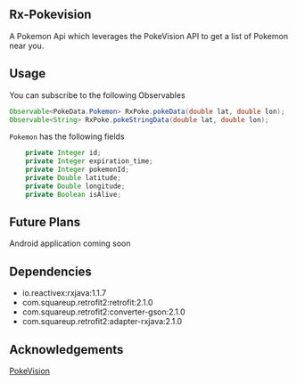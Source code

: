 Rx-Pokevision
------
A Pokemon Api which leverages the PokeVision API to get a list of Pokemon near you.

## Usage
You can subscribe to the following Observables 
```java
Observable<PokeData.Pokemon> RxPoke.pokeData(double lat, double lon);
Observable<String> RxPoke.pokeStringData(double lat, double lon);
```

``` Pokemon ``` has the following fields
```java
    private Integer id;
    private Integer expiration_time;
    private Integer pokemonId;
    private Double latitude;
    private Double longitude;
    private Boolean isAlive;
```

## Future Plans
Android application coming soon

## Dependencies
- io.reactivex:rxjava:1.1.7
- com.squareup.retrofit2:retrofit:2.1.0
- com.squareup.retrofit2:converter-gson:2.1.0
- com.squareup.retrofit2:adapter-rxjava:2.1.0

## Acknowledgements
[PokeVision](https://pokevision.com/)
